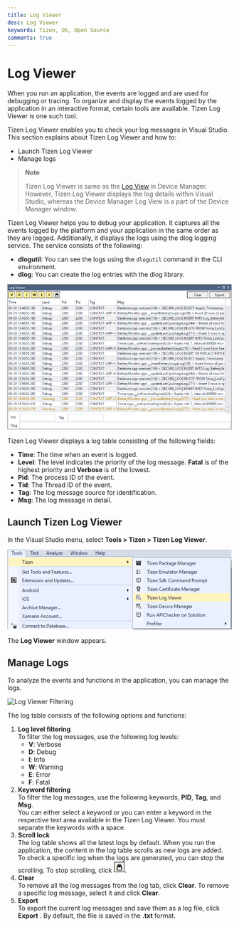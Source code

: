 ```yaml
---
title: Log Viewer
desc: Log Viewer
keywords: Tizen, OS, Open Source
comments: true
---
```


# Log Viewer

When you run an application, the events are logged and are used for debugging or tracing. To organize and display the events logged by the application in an interactive format, certain tools are available. Tizen Log Viewer is one such tool.

Tizen Log Viewer enables you to check your log messages in Visual Studio. This section explains about Tizen Log Viewer and how to:

- Launch Tizen Log Viewer
- Manage logs 

>**Note**
>
> Tizen Log Viewer is same as the [Log View](device-manager.md#logview) in Device Manager. However, Tizen Log Viewer displays the log details within Visual Studio, whereas the Device Manager Log View is a part of the Device Manager window.

Tizen Log Viewer helps you to debug your application. It captures all the events logged by the platform and your application in the same order as they are logged. Additionally, it displays the logs using the dlog logging service. The service consists of the following:

- **dlogutil**: You can see the logs using the `dlogutil` command in the CLI environment.
- **dlog**: You can create the log entries with the dlog library.

![Log Viewer](media/logviewer-default.png)

Tizen Log Viewer displays a log table consisting of the following fields:

- **Time**: The time when an event is logged.
- **Level**: The level indicates the priority of the log message. **Fatal** is of the highest priority and **Verbose** is of the lowest.
- **Pid**: The process ID of the event.
- **Tid**: The Thread ID of the event.
- **Tag**: The log message source for identification.
- **Msg**: The log message in detail.

## Launch Tizen Log Viewer

In the Visual Studio menu, select **Tools &gt; Tizen &gt; Tizen Log Viewer**.

![Log Viewer launch](media/logviewer-entry-point.png)

The **Log Viewer** window appears. 

## Manage Logs

To analyze the events and functions in the application, you can manage the logs. 

![Log Viewer Filtering](media/logviewer.png)

The log table consists of the following options and functions:

1.  **Log level filtering**   
    To filter the log messages, use the following log levels:
    - **V**: Verbose
	- **D**: Debug
	- **I**: Info
	- **W**: Warning
	- **E**: Error
	- **F**: Fatal 
2.  **Keyword filtering**   
    To filter the log messages, use the following keywords, **PID**, **Tag**, and **Msg**.<br> You can either select a keyword or you can enter a keyword in the respective text area available in the Tizen Log Viewer. You must separate the keywords with a space.
3.  **Scroll lock**  
    The log table shows all the latest logs by default. When you run the application, the content in the log table scrolls as new logs are added. To check a specific log when the logs are generated, you can stop the scrolling. 
	To stop scrolling, click ![Scroll lock button](media/logviewer-scroll-lock.png).
4.  **Clear**  
    To remove all the log messages from the log tab, click **Clear**. To remove a specific log message, select it and click **Clear**. 
5.  **Export**  
    To export the current log messages and save them as a log file, click **Export** . By default, the file is saved in the **.txt** format.


	
	



